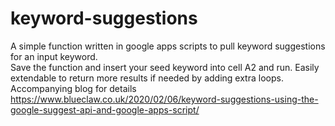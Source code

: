 # keyword-suggestions
A simple function written in google apps scripts to pull keyword suggestions for an input keyword.  
Save the function and insert your seed keyword into cell A2 and run. 
Easily extendable to return more results if needed by adding extra loops.  
Accompanying blog for details https://www.blueclaw.co.uk/2020/02/06/keyword-suggestions-using-the-google-suggest-api-and-google-apps-script/

